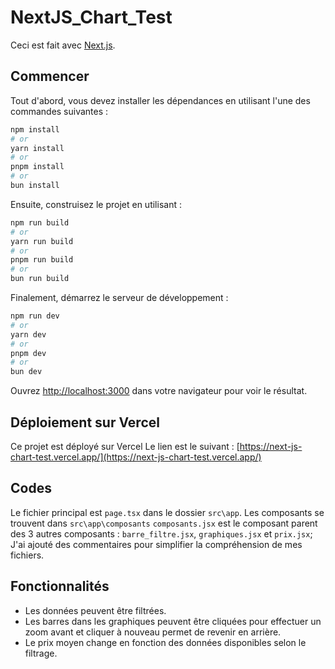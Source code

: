 # NextJS_Chart_Test
 
Ceci est fait avec [Next.js](https://nextjs.org).

## Commencer

Tout d'abord, vous devez installer les dépendances en utilisant l'une des commandes suivantes :
```bash
npm install
# or
yarn install
# or
pnpm install
# or
bun install
```

Ensuite, construisez le projet en utilisant :
```bash
npm run build
# or
yarn run build
# or
pnpm run build
# or
bun run build
```

Finalement, démarrez le serveur de développement :
```bash
npm run dev
# or
yarn dev
# or
pnpm dev
# or
bun dev
```

Ouvrez [http://localhost:3000](http://localhost:3000) dans votre navigateur pour voir le résultat.

## Déploiement sur Vercel

Ce projet est déployé sur Vercel 
Le lien est le suivant : [https://next-js-chart-test.vercel.app/](https://next-js-chart-test.vercel.app/)

## Codes

Le fichier principal est `page.tsx` dans le dossier `src\app`.
Les composants se trouvent dans `src\app\composants`
`composants.jsx` est le composant parent des 3 autres composants :  `barre_filtre.jsx`, `graphiques.jsx` et `prix.jsx`;
J'ai ajouté des commentaires pour simplifier la compréhension de mes fichiers.

## Fonctionnalités

- Les données peuvent être filtrées.
- Les barres dans les graphiques peuvent être cliquées pour effectuer un zoom avant et cliquer à nouveau permet de revenir en arrière.
- Le prix moyen change en fonction des données disponibles selon le filtrage.
